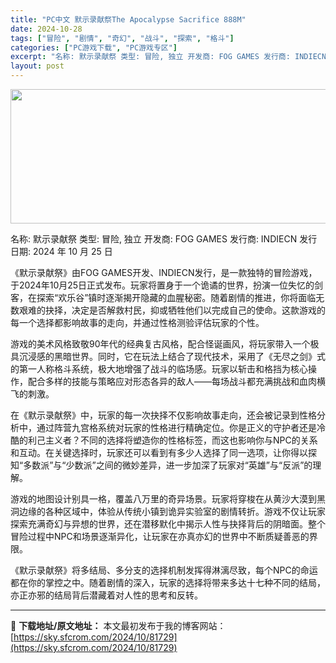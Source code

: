 ```yaml
---
title: "PC中文 默示录献祭The Apocalypse Sacrifice 888M"
date: 2024-10-28
tags: ["冒险", "剧情", "奇幻", "战斗", "探索", "格斗"]
categories: ["PC游戏下载", "PC游戏专区"]
excerpt: "名称: 默示录献祭 类型: 冒险, 独立 开发商: FOG GAMES 发行商: INDIECN 发行日期: 2024 年 10 月 25 日 《默示录献祭》由FOG GAMES开发、INDIECN发行，是一款独特的冒险游戏，于2024年10月25日正式发布。玩家将置身于一个诡谲的世界，扮演一位失忆&hellip;"
layout: post
---
```


<img class="aligncenter size-full wp-image-81730" src="https://sky.sfcrom.com/wp-content/uploads/2024/10/2024102802242744.webp" alt="" width="660" height="215" />

名称: 默示录献祭
类型: 冒险, 独立
开发商: FOG GAMES
发行商: INDIECN
发行日期: 2024 年 10 月 25 日

《默示录献祭》由FOG GAMES开发、INDIECN发行，是一款独特的冒险游戏，于2024年10月25日正式发布。玩家将置身于一个诡谲的世界，扮演一位失忆的剑客，在探索“欢乐谷”镇时逐渐揭开隐藏的血腥秘密。随着剧情的推进，你将面临无数艰难的抉择，决定是否解救村民，抑或牺牲他们以完成自己的使命。这款游戏的每一个选择都影响故事的走向，并通过性格测验评估玩家的个性。

游戏的美术风格致敬90年代的经典复古风格，配合怪诞画风，将玩家带入一个极具沉浸感的黑暗世界。同时，它在玩法上结合了现代技术，采用了《无尽之剑》式的第一人称格斗系统，极大地增强了战斗的临场感。玩家以斩击和格挡为核心操作，配合多样的技能与策略应对形态各异的敌人——每场战斗都充满挑战和血肉横飞的刺激。

在《默示录献祭》中，玩家的每一次抉择不仅影响故事走向，还会被记录到性格分析中，通过阵营九宫格系统对玩家的性格进行精确定位。你是正义的守护者还是冷酷的利己主义者？不同的选择将塑造你的性格标签，而这也影响你与NPC的关系和互动。在关键选择时，玩家还可以看到有多少人选择了同一选项，让你得以探知“多数派”与“少数派”之间的微妙差异，进一步加深了玩家对“英雄”与“反派”的理解。

游戏的地图设计别具一格，覆盖八万里的奇异场景。玩家将穿梭在从黄沙大漠到黑洞边缘的各种区域中，体验从传统小镇到诡异实验室的剧情转折。游戏不仅让玩家探索充满奇幻与异想的世界，还在潜移默化中揭示人性与抉择背后的阴暗面。整个冒险过程中NPC和场景逐渐异化，让玩家在亦真亦幻的世界中不断质疑善恶的界限。

《默示录献祭》将多结局、多分支的选择机制发挥得淋漓尽致，每个NPC的命运都在你的掌控之中。随着剧情的深入，玩家的选择将带来多达十七种不同的结局，亦正亦邪的结局背后潜藏着对人性的思考和反转。

---
📖 **下载地址/原文地址：** 本文最初发布于我的博客网站：[https://sky.sfcrom.com/2024/10/81729](https://sky.sfcrom.com/2024/10/81729)
